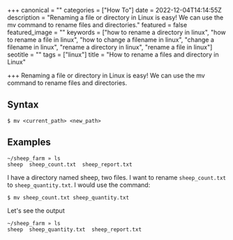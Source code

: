 +++
canonical = ""
categories = ["How To"]
date = 2022-12-04T14:14:55Z
description = "Renaming a file or directory in Linux is easy! We can use the mv command to rename files and directories."
featured = false
featured_image = ""
keywords = ["how to rename a directory in linux", "how to rename a file in linux", "how to change a filename in linux", "change a filename in linux", "rename a directory in linux", "rename a file in linux"]
seotitle = ""
tags = ["linux"]
title = "How to rename a files and directory in Linux"

+++
Renaming a file or directory in Linux is easy! We can use the mv command to rename files and directories.

## Syntax
```shell
$ mv <current_path> <new_path>
```
## Examples
```shell
~/sheep_farm » ls
sheep  sheep_count.txt  sheep_report.txt
```
I have a directory named sheep, two files.
I want to rename `sheep_count.txt` to `sheep_quantity.txt`.
I would use the command:
```shell
$ mv sheep_count.txt sheep_quantity.txt
```
Let's see the output
```shell
~/sheep_farm » ls
sheep  sheep_quantity.txt  sheep_report.txt
```
